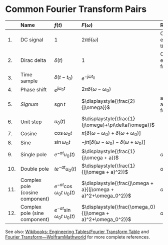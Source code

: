 # Common Fourier Transform Pairs

|     | **Name**                        | $f(t)$                            | $F(\omega)$                                                         | **Remarks**                           |
| --- |:------------------------------- |:--------------------------------- |:------------------------------------------------------------------- |:------------------------------------- |
| 1.  | DC signal                       | $1$                               | $2\pi\delta(\omega)$                                                | Constant energy at _all_ times.       |
| 2.  | Dirac delta                     | $\delta(t)$                       | $1$                                                                 | Constant energy at _all_ frequencies. |
| 3.  | Time sample                     | $\delta(t-t_0)$                   | $e^{-j\omega t_0}$                                                  |
| 4.  | Phase shift                     | $e^{j\omega_0 t}$                 | $2\pi\delta(\omega - \omega_0)$                                     |
| 5.  | _Signum_                        | $\operatorname{sgn} t$            | $\displaystyle{\frac{2}{j\omega}}$                                  | also known as sign function           |
| 6.  | Unit step                       | $u_0(t)$                          | $\displaystyle{\frac{1}{j\omega}+\pi\delta(\omega)}$                |
| 7.  | Cosine                          | $\cos \omega_0 t$                 | $\pi\left[\delta(\omega-\omega_0)+\delta(\omega+\omega_0)\right]$   |
| 8.  | Sine                            | $\sin \omega_0 t$                 | $-j\pi\left[\delta(\omega-\omega_0)-\delta(\omega+\omega_0)\right]$ |
| 9.  | Single pole                     | $e^{-at}u_0(t)$                   | $\displaystyle{\frac{1}{j\omega + a}}$                              | $a \gt 0$                             |
| 10.  | Double pole                     | $te^{-at}u_0(t)$                  | $\displaystyle{\frac{1}{(j\omega + a)^2}}$                          | $a \gt 0$                             |
| 11. | Complex pole (cosine component) | $e^{-at}\cos \omega_0 t\;u_0(t)$  | $\displaystyle{\frac{j\omega + a}{(j\omega + a)^2+\omega_0^2}}$     | $a\gt 0$                              |
| 12. | Complex pole (sine component)   | $e^{-a t}\sin \omega_0 t\;u_0(t)$ | $\displaystyle{\frac{\omega_0}{(j\omega + a)^2+\omega_0^2}}$        | $a\gt 0$                              |

See also: [Wikibooks: Engineering Tables/Fourier Transform Table](https://en.wikibooks.org/wiki/Engineering_Tables/Fourier_Transform_Table) and [Fourier Transform&mdash;WolframMathworld](https://mathworld.wolfram.com/FourierTransform.html) for more complete references.
